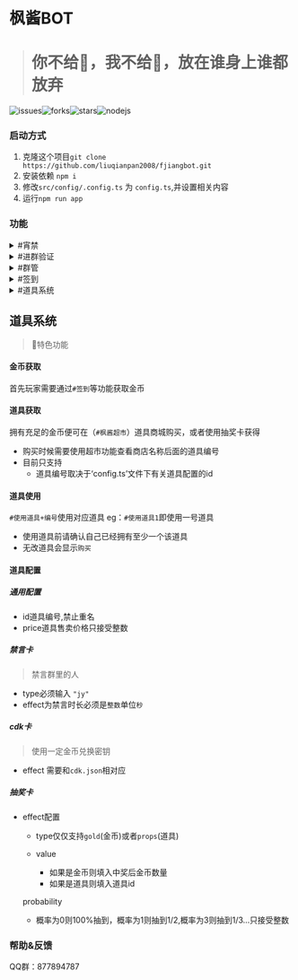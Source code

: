 # 枫酱BOT
> # 你不给🌟，我不给🌟，放在谁身上谁都放弃

![issues](https://img.shields.io/github/issues/liuqianpan2008/fjiangbot)![forks](https://img.shields.io/github/forks/liuqianpan2008/fjiangbot)![stars](https://img.shields.io/github/stars/liuqianpan2008/fjiangbot)![nodejs](https://img.shields.io/badge/nodejs-14%2B-brightgreen)

### 启动方式
  1. 克隆这个项目`git clone https://github.com/liuqianpan2008/fjiangbot.git`
  2. 安装依赖 `npm i`
  3. 修改`src/config/.config.ts` 为 `config.ts`,并设置相关内容
  4. 运行`npm run app`

### 功能

<details>
<summary>#宵禁</summary>
<img width="362" alt="xj1" src="https://user-images.githubusercontent.com/80571808/184520289-8e1499fb-826b-480a-b469-c12f0c85c63b.PNG">
<img width="372" alt="xj2" src="https://user-images.githubusercontent.com/80571808/184520303-e982be55-c3cd-4e07-842b-8f216aeafe10.PNG">
</details>

<details>
<summary>#进群验证</summary>
<img src="https://user-images.githubusercontent.com/80571808/184520311-22430cf1-7dd9-4f55-b8bd-bf237c891420.PNG" alt="#刻晴">
</details>

<details>
<summary>#群管</summary>
<img width="368" alt="qg" src="https://user-images.githubusercontent.com/80571808/184520315-912539ad-6378-48d2-869d-a0f7ca0e9af8.png">
</details>

<details>
<summary>#签到</summary>
<img width="368" alt="qg" src="https://user-images.githubusercontent.com/80571808/184520362-509ddd44-dca8-451a-9935-bf025e7994ca.PNG">
</details>

<details>
<summary>#道具系统</summary>
<img width="368" alt="qg" src="https://user-images.githubusercontent.com/80571808/184520365-48f72f0b-6496-4ac6-8107-c8b6945f3e73.PNG">
<img width="368" alt="qg" src="https://user-images.githubusercontent.com/80571808/184520369-0eb273da-8e04-4bc6-8cee-1791e75b20b2.PNG">
</details>

## 道具系统

> 🤖️特色功能

#### 金币获取

首先玩家需要通过`#签到`等功能获取金币

#### 道具获取

拥有充足的金币便可在（`#枫酱超市`）道具商城购买，或者使用抽奖卡获得

* 购买时候需要使用超市功能查看商店名称后面的道具编号
* 目前只支持
  * 道具编号取决于‘config.ts’文件下有关道具配置的id

#### 道具使用

`#使用道具+编号`使用对应道具 eg：`#使用道具1`即使用一号道具

* 使用道具前请确认自己已经拥有至少一个该道具
* 无改道具会显示`购买`

#### 道具配置
 ##### 通用配置
  * id道具编号,禁止重名
  * price道具售卖价格只接受整数

 ##### 禁言卡

> 禁言群里的人

*  type必须输入 `"jy"`
* effect为禁言时长必须是`整数`单位`秒`

##### cdk卡

> 使用一定金币兑换密钥

* effect 需要和`cdk.json`相对应

##### 抽奖卡

* effect配置

  * type仅仅支持`gold`(金币)或者`props`(道具)

  * value

    * 如果是金币则填入中奖后金币数量
    * 如果是道具则填入道具id

  probability

  * 概率为0则100%抽到，概率为1则抽到1/2,概率为3则抽到1/3...只接受整数



### 帮助&反馈

QQ群：877894787

​    



